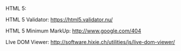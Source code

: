 HTML 5:

HTML 5 Validator: https://html5.validator.nu/

HTML 5 Minimum MarkUp: http://www.google.com/404

LIve DOM Viewer: http://software.hixie.ch/utilities/js/live-dom-viewer/

